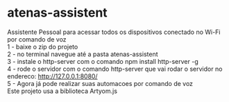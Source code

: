 # atenas-assistent
Assistente Pessoal para acessar todos os dispositivos conectado no Wi-Fi por comando de voz                                                                         
1 - baixe o zip do projeto                                                                                                     
2 - no terminal navegue até a pasta atenas-assistent                                                                           
3 - instale o http-server com o comando npm install http-server -g                                                            
4 - rode o servidor com o comando http-server que vai rodar o servidor no endereco: http://127.0.0.1:8080/                     
5 - Agora já pode realizar suas automacoes por comando de voz                                                                                                                                                                                                                                                                                                                                                                
Este projeto usa a biblioteca Artyom.js

